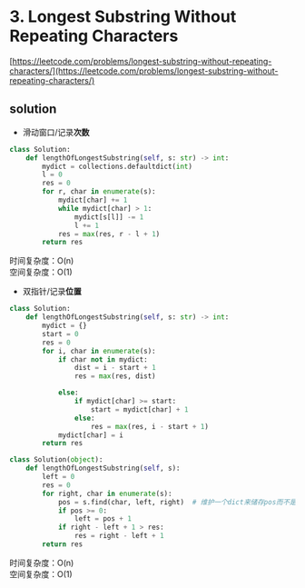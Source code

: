 # 3. Longest Substring Without Repeating Characters

[https://leetcode.com/problems/longest-substring-without-repeating-characters/](https://leetcode.com/problems/longest-substring-without-repeating-characters/)

## solution

- 滑动窗口/记录**次数**

```python
class Solution:
    def lengthOfLongestSubstring(self, s: str) -> int:
        mydict = collections.defaultdict(int)
        l = 0
        res = 0
        for r, char in enumerate(s):
            mydict[char] += 1
            while mydict[char] > 1:
                mydict[s[l]] -= 1
                l += 1
            res = max(res, r - l + 1)
        return res
```

时间复杂度：O(n) <br>
空间复杂度：O(1)

- 双指针/记录**位置**

```python
class Solution:
    def lengthOfLongestSubstring(self, s: str) -> int:
        mydict = {}
        start = 0
        res = 0
        for i, char in enumerate(s):
            if char not in mydict:
                dist = i - start + 1
                res = max(res, dist)

            else:
                if mydict[char] >= start:
                    start = mydict[char] + 1
                else:
                    res = max(res, i - start + 1)
            mydict[char] = i
        return res
```

```python
class Solution(object):
    def lengthOfLongestSubstring(self, s):
        left = 0
        res = 0
        for right, char in enumerate(s):
            pos = s.find(char, left, right)  # 维护一个dict来储存pos而不是每次都使用find来找
            if pos >= 0:
                left = pos + 1
            if right - left + 1 > res:
                res = right - left + 1
        return res
```

时间复杂度：O(n) <br>
空间复杂度：O(1)
